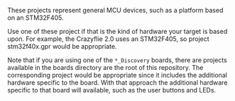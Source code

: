 These projects represent general MCU devices, such as a platform based on an
STM32F405.

Use one of these project if that is the kind of hardware your target is based
upon. For example, the Crazyflie 2.0 uses an STM32F405, so project
stm32f40x.gpr would be appropriate.

Note that if you are using one of the `*_Discovery` boards, there are projects
available in the boards directory are the root of this repository. The
corresponding project would be appropriate since it includes the additional
hardware specific to the board. With that approach the additional hardware
specific to that board will available, such as the user buttons and LEDs.
